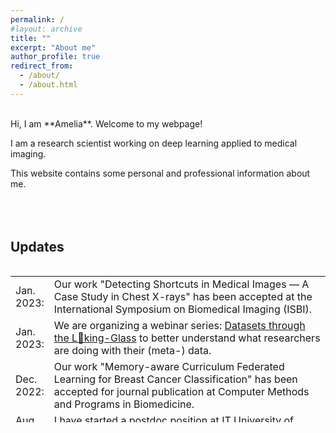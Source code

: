 ```yaml
---
permalink: /
#layout: archive
title: ""
excerpt: "About me"
author_profile: true
redirect_from: 
  - /about/
  - /about.html
---
```

<br />
Hi, I am **Amelia**. Welcome to my webpage!

I am a research scientist working on deep learning applied to medical imaging.

This website contains some personal and professional information about me.
<br />
<br />
<br />
<br />

## Updates
<style>
table, tr, td {
    border: none;
}
</style>
<div style="height:250px;overflow:auto;border:0px;border-collapse: collapse;" >
<table  border="none" style="border:0px;border-collapse: collapse;" rules="none" >
<colgroup>
       <col span="1" style="width: 12%;">
       <col span="1" style="width: 88%;">
</colgroup>
<tr><td> Jan. 2023: </td> <td> Our work "Detecting Shortcuts in Medical Images — A Case Study in Chest X-rays" has been accepted at the International Symposium on Biomedical Imaging (ISBI).
</td></tr> 
<tr><td> Jan. 2023: </td> <td> We are organizing a webinar series: <a href="https://purrlab.github.io/webinar/">Datasets through the L👀king-Glass</a> to better understand what researchers are doing with their (meta-) data.
</td></tr> 
<tr><td> Dec. 2022: </td> <td> Our work "Memory-aware Curriculum Federated Learning for Breast Cancer Classification" has been accepted for journal publication at Computer Methods and Programs in Biomedicine.
</td></tr> 
<tr><td> Aug. 2022: </td> <td> I have started a postdoc position at IT University of Copenhagen with <a href="https://veronikach.com/">Veronika Cheplygina</a>.
</td></tr> 
<tr><td> Oct. 2021: </td> <td> I have successfully defended my PhD thesis "Learning Representations for Medical Image Diagnosis: Impact of Curriculum Training and Architectural Design". Thrilled to have been awarded with the mention "Cum Laude".
</td></tr> 
</table>
